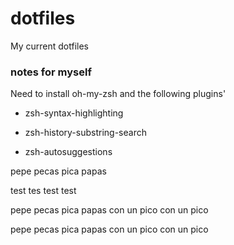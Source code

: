 # dotfiles

My current dotfiles 

### notes for myself
Need to install oh-my-zsh and the following plugins'

- zsh-syntax-highlighting 

- zsh-history-substring-search

- zsh-autosuggestions

pepe pecas pica papas

test
tes
test
test

pepe pecas pica papas
con un pico
con un pico

pepe pecas pica papas
con un pico
con un pico

